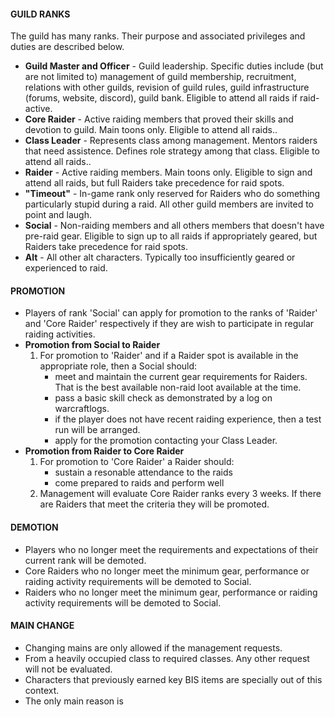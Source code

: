 
 #### GUILD RANKS
    

The guild has many ranks. Their purpose and associated privileges and duties are described below.

- **Guild Master and Officer**  - Guild leadership. Specific duties include (but are not limited to) management of guild membership, recruitment, relations with other guilds, revision of guild rules, guild infrastructure (forums, website, discord), guild bank. Eligible to attend all raids if raid-active.
- **Core Raider**  - Active raiding members that proved their skills and devotion to guild. Main toons only. Eligible to attend all raids..
- **Class Leader**  - Represents class among management. Mentors raiders that need assistence. Defines role strategy among that class. Eligible to attend all raids..
- **Raider**  - Active raiding members. Main toons only. Eligible to sign and attend all raids, but full Raiders take precedence for raid spots.
- **"Timeout"**  - In-game rank only reserved for Raiders who do something particularly stupid during a raid. All other guild members are invited to point and laugh.
- **Social**  - Non-raiding members and all others members that doesn't have pre-raid gear. Eligible to sign up to all raids if appropriately geared, but Raiders take precedence for raid spots.
- **Alt**  - All other alt characters. Typically too insufficiently geared or experienced to raid.

 #### PROMOTION
    

-   Players of rank 'Social' can apply for promotion to the ranks of 'Raider' and 'Core Raider' respectively if they are wish to participate in regular raiding activities.
-   **Promotion from Social to Raider**
    1.  For promotion to 'Raider' and if a Raider spot is available in the appropriate role, then a Social should:
        -   meet and maintain the current gear requirements for Raiders. That is the best available non-raid loot available at the time.
        -   pass a basic skill check as demonstrated by a log on warcraftlogs.
        -  if the player does not have recent raiding experience, then a test run will be arranged.
        -   apply for the promotion contacting your Class Leader.
-   **Promotion from Raider to Core Raider**
    1.  For promotion to 'Core Raider' a Raider should:
        -  sustain a resonable attendance to the raids
        -  come prepared to raids and perform well
    2.  Management will evaluate Core Raider ranks every 3 weeks. If there are Raiders that meet the criteria they will be promoted.

#### DEMOTION
    

-   Players who no longer meet the requirements and expectations of their current rank will be demoted.
- Core Raiders who no longer meet the minimum gear, performance or raiding activity requirements will be demoted to Social.
- Raiders who no longer meet the minimum gear, performance or raiding activity requirements will be demoted to Social.

#### MAIN CHANGE
    
 - Changing mains are only allowed if the management requests. 
 - From a heavily occupied class to required classes. Any other request will not be evaluated. 
 - Characters that previously earned key BIS items are specially out of this context.
 - The only main reason is
<!--stackedit_data:
eyJoaXN0b3J5IjpbLTE1ODQzMDgzMjgsMTI1NDM4OTYyMV19
-->